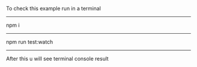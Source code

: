 To check this example run in a terminal

******************
npm i

******************

npm run test:watch

******************

After this u will see terminal console result